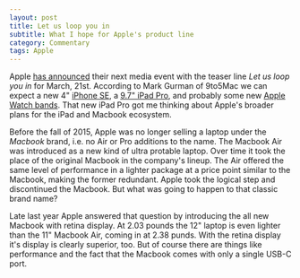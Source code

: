 ```yaml
---
layout: post
title: Let us loop you in
subtitle: What I hope for Apple's product line
category: Commentary
tags: Apple
---
```


Apple [has announced](http://www.apple.com/apple-events/march-2016/) their next
media event with the teaser line *Let us loop you in* for March, 21st.
According to Mark Gurman of 9to5Mac we can expect a new 4" [iPhone
SE](http://9to5mac.com/2016/02/26/apple-iphone-se-4-inch-2016/), a [9.7" iPad
Pro](http://9to5mac.com/2016/02/25/smaller-ipad-pro-march/), and probably some
new [Apple Watch
bands](http://9to5mac.com/2016/02/02/march-15-event-4-inch-phone-new-ipad-apple-watch/).
That new iPad Pro got me thinking about Apple's broader plans for the iPad and Macbook ecosystem.<!--more-->

Before the fall of 2015, Apple was no longer selling a laptop under the *Macbook* brand, i.e. no Air or Pro additions to the name. The Macbook Air was introduced as a new kind of ultra protable laptop. Over time it took the place of the original Macbook in the company's lineup. The Air offered the same level of performance in a lighter package at a price point similar to the Macbook, making the former redundant. Apple took the logical step and discontinued the Macbook. But what was going to happen to that classic brand name?

Late last year Apple answered that question by introducing the all new Macbook with retina display. At 2.03 pounds the 12" laptop is even lighter than the 11" Macbook Air, coming in at 2.38 punds. With the retina display it's display is clearly superior, too. But of course there are things like performance and the fact that the Macbook comes with only a single USB-C port.

